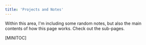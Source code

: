 ```yaml
---
title: 'Projects and Notes'
---
```


Within this area, I'm including some random notes, but also the main contents of how this page works. Check out the sub-pages.

[MINITOC]
